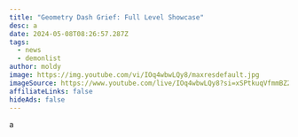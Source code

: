 ```yaml
---
title: "Geometry Dash Grief: Full Level Showcase"
desc: a
date: 2024-05-08T08:26:57.287Z
tags:
  - news
  - demonlist
author: moldy
image: https://img.youtube.com/vi/IOq4wbwLQy8/maxresdefault.jpg
imageSource: https://www.youtube.com/live/IOq4wbwLQy8?si=xSPtkuqVfmmBZ2av
affiliateLinks: false
hideAds: false
---
```

a